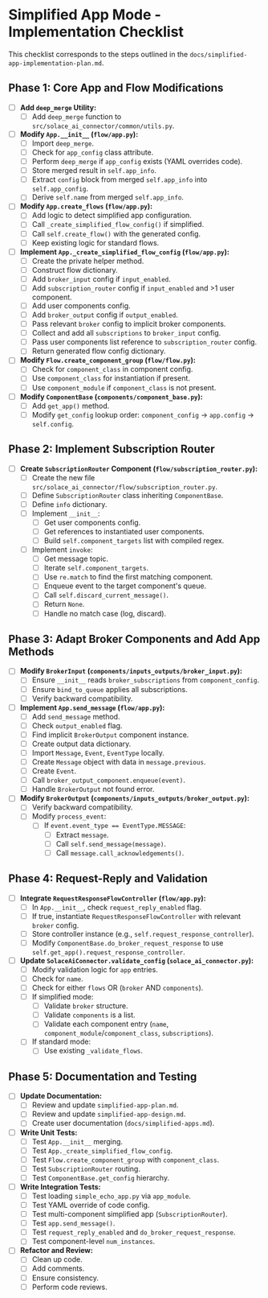# Simplified App Mode - Implementation Checklist

This checklist corresponds to the steps outlined in the `docs/simplified-app-implementation-plan.md`.

## Phase 1: Core App and Flow Modifications

- [ ] **Add `deep_merge` Utility:**
    - [ ] Add `deep_merge` function to `src/solace_ai_connector/common/utils.py`.
- [ ] **Modify `App.__init__` (`flow/app.py`):**
    - [ ] Import `deep_merge`.
    - [ ] Check for `app_config` class attribute.
    - [ ] Perform `deep_merge` if `app_config` exists (YAML overrides code).
    - [ ] Store merged result in `self.app_info`.
    - [ ] Extract `config` block from merged `self.app_info` into `self.app_config`.
    - [ ] Derive `self.name` from merged `self.app_info`.
- [ ] **Modify `App.create_flows` (`flow/app.py`):**
    - [ ] Add logic to detect simplified app configuration.
    - [ ] Call `_create_simplified_flow_config()` if simplified.
    - [ ] Call `self.create_flow()` with the generated config.
    - [ ] Keep existing logic for standard flows.
- [ ] **Implement `App._create_simplified_flow_config` (`flow/app.py`):**
    - [ ] Create the private helper method.
    *   [ ] Construct flow dictionary.
    *   [ ] Add `broker_input` config if `input_enabled`.
    *   [ ] Add `subscription_router` config if `input_enabled` and >1 user component.
    *   [ ] Add user components config.
    *   [ ] Add `broker_output` config if `output_enabled`.
    *   [ ] Pass relevant `broker` config to implicit broker components.
    *   [ ] Collect and add all `subscriptions` to `broker_input` config.
    *   [ ] Pass user components list reference to `subscription_router` config.
    *   [ ] Return generated flow config dictionary.
- [ ] **Modify `Flow.create_component_group` (`flow/flow.py`):**
    *   [ ] Check for `component_class` in component config.
    *   [ ] Use `component_class` for instantiation if present.
    *   [ ] Use `component_module` if `component_class` is not present.
- [ ] **Modify `ComponentBase` (`components/component_base.py`):**
    *   [ ] Add `get_app()` method.
    *   [ ] Modify `get_config` lookup order: `component_config` -> `app.config` -> `self.config`.

## Phase 2: Implement Subscription Router

- [ ] **Create `SubscriptionRouter` Component (`flow/subscription_router.py`):**
    *   [ ] Create the new file `src/solace_ai_connector/flow/subscription_router.py`.
    *   [ ] Define `SubscriptionRouter` class inheriting `ComponentBase`.
    *   [ ] Define `info` dictionary.
    *   [ ] Implement `__init__`:
        *   [ ] Get user components config.
        *   [ ] Get references to instantiated user components.
        *   [ ] Build `self.component_targets` list with compiled regex.
    *   [ ] Implement `invoke`:
        *   [ ] Get message topic.
        *   [ ] Iterate `self.component_targets`.
        *   [ ] Use `re.match` to find the first matching component.
        *   [ ] Enqueue event to the target component's queue.
        *   [ ] Call `self.discard_current_message()`.
        *   [ ] Return `None`.
        *   [ ] Handle no match case (log, discard).

## Phase 3: Adapt Broker Components and Add App Methods

- [ ] **Modify `BrokerInput` (`components/inputs_outputs/broker_input.py`):**
    *   [ ] Ensure `__init__` reads `broker_subscriptions` from `component_config`.
    *   [ ] Ensure `bind_to_queue` applies all subscriptions.
    *   [ ] Verify backward compatibility.
- [ ] **Implement `App.send_message` (`flow/app.py`):**
    *   [ ] Add `send_message` method.
    *   [ ] Check `output_enabled` flag.
    *   [ ] Find implicit `BrokerOutput` component instance.
    *   [ ] Create output data dictionary.
    *   [ ] Import `Message`, `Event`, `EventType` locally.
    *   [ ] Create `Message` object with data in `message.previous`.
    *   [ ] Create `Event`.
    *   [ ] Call `broker_output_component.enqueue(event)`.
    *   [ ] Handle `BrokerOutput` not found error.
- [ ] **Modify `BrokerOutput` (`components/inputs_outputs/broker_output.py`):**
    *   [ ] Verify backward compatibility.
    *   [ ] Modify `process_event`:
        *   [ ] If `event.event_type == EventType.MESSAGE`:
            *   [ ] Extract `message`.
            *   [ ] Call `self.send_message(message)`.
            *   [ ] Call `message.call_acknowledgements()`.

## Phase 4: Request-Reply and Validation

- [ ] **Integrate `RequestResponseFlowController` (`flow/app.py`):**
    *   [ ] In `App.__init__`, check `request_reply_enabled` flag.
    *   [ ] If true, instantiate `RequestResponseFlowController` with relevant `broker` config.
    *   [ ] Store controller instance (e.g., `self.request_response_controller`).
    *   [ ] Modify `ComponentBase.do_broker_request_response` to use `self.get_app().request_response_controller`.
- [ ] **Update `SolaceAiConnector.validate_config` (`solace_ai_connector.py`):**
    *   [ ] Modify validation logic for `app` entries.
    *   [ ] Check for `name`.
    *   [ ] Check for either `flows` OR (`broker` AND `components`).
    *   [ ] If simplified mode:
        *   [ ] Validate `broker` structure.
        *   [ ] Validate `components` is a list.
        *   [ ] Validate each component entry (`name`, `component_module`/`component_class`, `subscriptions`).
    *   [ ] If standard mode:
        *   [ ] Use existing `_validate_flows`.

## Phase 5: Documentation and Testing

- [ ] **Update Documentation:**
    *   [ ] Review and update `simplified-app-plan.md`.
    *   [ ] Review and update `simplified-app-design.md`.
    *   [ ] Create user documentation (`docs/simplified-apps.md`).
- [ ] **Write Unit Tests:**
    *   [ ] Test `App.__init__` merging.
    *   [ ] Test `App._create_simplified_flow_config`.
    *   [ ] Test `Flow.create_component_group` with `component_class`.
    *   [ ] Test `SubscriptionRouter` routing.
    *   [ ] Test `ComponentBase.get_config` hierarchy.
- [ ] **Write Integration Tests:**
    *   [ ] Test loading `simple_echo_app.py` via `app_module`.
    *   [ ] Test YAML override of code config.
    *   [ ] Test multi-component simplified app (`SubscriptionRouter`).
    *   [ ] Test `app.send_message()`.
    *   [ ] Test `request_reply_enabled` and `do_broker_request_response`.
    *   [ ] Test component-level `num_instances`.
- [ ] **Refactor and Review:**
    *   [ ] Clean up code.
    *   [ ] Add comments.
    *   [ ] Ensure consistency.
    *   [ ] Perform code reviews.
